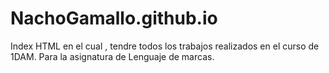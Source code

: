 # NachoGamallo.github.io
Index HTML en el cual , tendre todos los trabajos realizados en el curso de 1DAM. Para la asignatura de Lenguaje de marcas.
